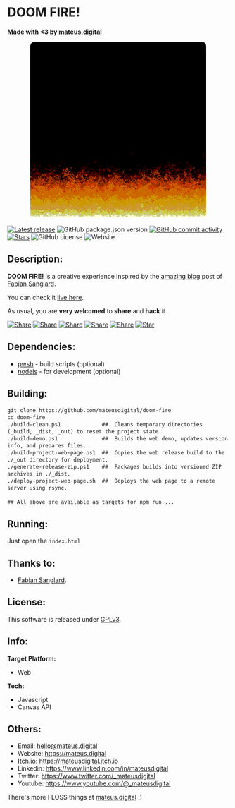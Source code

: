 # DOOM FIRE!

**Made with <3 by [mateus.digital](https://mateus.digital)**


<!-- ----------------------------------------------------------------------- -->
<p align="center">
    <img style="border-radius: 10px;" src="./_project-resources/readme.gif"/>
</p>

<!-- Badges -->
[![Latest release](https://img.shields.io/github/v/release/mateusdigital/doom-fire?label=Latest%20release&style=for-the-badge)](https://github.com/mateusdigital/doom-fire/releases)
![GitHub package.json version](https://img.shields.io/github/package-json/v/mateusdigital/new-website?style=for-the-badge)
[![GitHub commit activity](https://img.shields.io/github/commit-activity/t/mateusdigital/doom-fire?style=for-the-badge)](https://github.com/mateusdigital/doom-fire/commits)
[![Stars](https://img.shields.io/github/stars/mateusdigital/doom-fire?style=for-the-badge)](https://github.com/mateusdigital/doom-fire/stargazers)
![GitHub License](https://img.shields.io/github/license/mateusdigital/doom-fire?style=for-the-badge)
![Website](https://img.shields.io/website?url=https%3A%2F%2Fmateus.digital%2Findex.html&style=for-the-badge&logo=web)



<!-- ----------------------------------------------------------------------- -->
## Description:

**DOOM FIRE!** is a creative experience inspired by the [amazing blog](https://fabiensanglard.net/doom-fire_psx/index.html) post of [Fabian Sanglard](https://fabiensanglard.net/about/index.html).

You can check it [live here](https://mateus.digital/doom-fire).

As usual, you are **very welcomed** to **share** and **hack** it.

<!-- Share -->

[![Share](https://img.shields.io/badge/share-000000?logo=x&logoColor=white)](https://x.com/intent/tweet?text=Check%20out%20this%20project%20on%20GitHub:%20https://github.com/mateusdigital/doom-fire%20%23doom%20%23pixelart%20%23gamedev)
[![Share](https://img.shields.io/badge/share-1877F2?logo=facebook&logoColor=white)](https://www.facebook.com/sharer/sharer.php?u=https://github.com/mateusdigital/doom-fire)
[![Share](https://img.shields.io/badge/share-0A66C2?logo=linkedin&logoColor=white)](https://www.linkedin.com/sharing/share-offsite/?url=https://github.com/mateusdigital/doom-fire)
[![Share](https://img.shields.io/badge/share-FF4500?logo=reddit&logoColor=white)](https://www.reddit.com/submit?title=Check%20out%20this%20project%20on%20GitHub:%20https://github.com/mateusdigital/doom-fire)
[![Share](https://img.shields.io/badge/share-0088CC?logo=telegram&logoColor=white)](https://t.me/share/url?url=https://github.com/mateusdigital/doom-fire&text=Check%20out%20this%20project%20on%20GitHub)
[![Star](https://img.shields.io/badge/⭐%20Give%20a%20Star-000000?logo=github&logoColor=white)](https://github.com/mateusdigital/doom-fire/stargazers)


<!-- ----------------------------------------------------------------------- -->
## Dependencies:
- [pwsh](https://github.com/PowerShell/PowerShell) - build scripts (optional)
- [nodejs](https://nodejs.org/en) - for development (optional)



<!-- ----------------------------------------------------------------------- -->
## Building:


```pwsh
git clone https://github.com/mateusdigital/doom-fire
cd doom-fire
./build-clean.ps1             ##  Cleans temporary directories (_build, _dist, _out) to reset the project state.
./build-demo.ps1              ##  Builds the web demo, updates version info, and prepares files.
./build-project-web-page.ps1  ##  Copies the web release build to the ./_out directory for deployment.
./generate-release-zip.ps1    ##  Packages builds into versioned ZIP archives in ./_dist.
./deploy-project-web-page.sh  ##  Deploys the web page to a remote server using rsync.

## All above are available as targets for npm run ...
```

<!-- ----------------------------------------------------------------------- -->
## Running:
Just open the ```index.html```

<!-- ----------------------------------------------------------------------- -->
## Thanks to:

- [Fabian Sanglard](https://fabiensanglard.net/about/index.html).


<!-- ----------------------------------------------------------------------- -->
## License:

This software is released under [GPLv3](https://www.gnu.org/licenses/gpl-3.0.en.html).



<!-- ----------------------------------------------------------------------- -->
## Info:

**Target Platform:**
- Web

**Tech:**
- Javascript
- Canvas API

<!-- ----------------------------------------------------------------------- -->
## Others:

- Email: hello@mateus.digital
- Website: https://mateus.digital
- Itch.io: https://mateusdigital.itch.io
- Linkedin: https://www.linkedin.com/in/mateusdigital
- Twitter: https://www.twitter.com/_mateusdigital
- Youtube: https://www.youtube.com/@_mateusdigital

There's more FLOSS things at [mateus.digital](https://mateus.digital) :)
